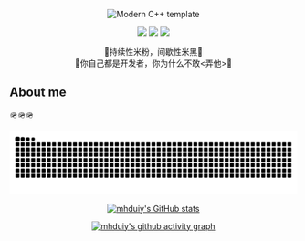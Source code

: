 <div id="title" align=center>

![Modern C++ template][github-sub-title:img]

![](https://img.shields.io/badge/喜欢-摄影-yellow) 
![](https://img.shields.io/badge/性格-I人-green) 
![](https://img.shields.io/badge/爱好-二刺猿-red)

🙆持续性米粉，间歇性米黑🙆<br>
🤾你自己都是开发者，你为什么不敢<弄他>🤾
</div>

## About me

🪖🪖🪖

<dev align=center>

[![](https://raw.githubusercontent.com/mhduiy/mhduiy/output/github-contribution-grid-snake.svg)](https://raw.githubusercontent.com/mhduiy/mhduiy/output/github-contribution-grid-snake.svg)

[![mhduiy's GitHub stats](https://github-readme-stats.vercel.app/api?username=mhduiy&show_icons=true&theme=tokyonight)](https://space.bilibili.com/354386738)

[![mhduiy's github activity graph](https://github-readme-activity-graph.vercel.app/graph?username=mhduiy&theme=tokyo-night&area=true)](https://github.com/mhduiy)

</dev>


[github-sub-title:img]: https://readme-typing-svg.herokuapp.com?font=Segoe+Script&center=true&lines=mhduiy.
